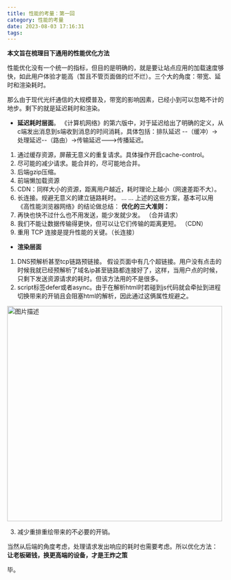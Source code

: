 ```yaml
---
title: 性能的考量：第一回
category: 性能的考量
date: 2023-08-03 17:16:31
tags:
---
```


**本文旨在梳理目下通用的性能优化方法**

性能优化没有一个统一的指标，但目的是明确的，就是要让站点应用的加载速度够快，如此用户体验才能高（暂且不管页面做的烂不烂）。三个大的角度：带宽、延时和渲染耗时。

那么由于现代光纤通信的大规模普及，带宽的影响因素，已经小到可以忽略不计的地步。剩下的就是延迟耗时和渲染。

- **延迟耗时层面**。
《计算机网络》的第六版中，对于延迟给出了明确的定义，从c端发出消息到s端收到消息的时间消耗，具体包括：排队延迟 --（缓冲）-> 处理延迟--（路由）->传输延迟--->传播延迟。
1. 通过缓存资源，屏蔽无意义的重复请求。具体操作开启cache-control。
2. 尽可能的减少请求。能合并的，尽可能地合并。
3. 后端gzip压缩。
4. 前端懒加载资源
5. CDN：同样大小的资源，距离用户越近，耗时理论上越小（网速差距不大）。
6. 长连接。规避无意义的建立链路耗时。
...
...
上述的这些方案，基本可以用《高性能浏览器网络》的结论做总结：
**优化的三大准则：**
1. 再快也快不过什么也不用发送，能少发就少发。 （合并请求）
2. 我们不能让数据传输得更快，但可以让它们传输的距离更短。 （CDN）
3. 重用 TCP 连接是提升性能的关键。（长连接）

- **渲染层面**
1. DNS预解析甚至tcp链路预链接。
假设页面中有几个超链接。用户没有点击的时候我就已经预解析了域名ip甚至链路都连接好了，这样，当用户点的时候，只剩下发送资源请求的耗时。但该方法用的不是很多。
2. script标签defer或者async。由于在解析html时若碰到js代码就会牵扯到进程切换带来的开销且会阻塞html的解析，因此通过这俩属性规避之。
<img src="/img/defer.png" alt="图片描述" width="500">

3. 减少重排重绘带来的不必要的开销。

当然从后端的角度考虑，处理请求发出响应的耗时也需要考虑。所以优化方法： **让老板砸钱，换更高端的设备，才是王炸之策**

毕。